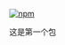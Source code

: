 [![npm](https://img.shields.io/npm/v/@enzhuo/my-package)](https://github.com/longenzhuo/my-package)

这是第一个包